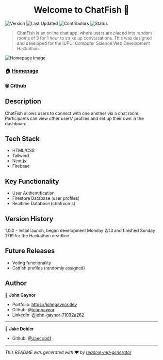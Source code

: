 <h1 align="center">Welcome to ChatFish 🎣</h1>
<p>
  <img alt="Version" src="https://img.shields.io/badge/version-1.0.0-blue.svg?cacheSeconds=2592000" />
   <img alt="Last Updated" src="https://img.shields.io/badge/last%20updated-February%202023-red" />
   <img alt="Contributors" src="https://img.shields.io/badge/contributors-2-bright%20green">
   <img alt="Status" src="https://img.shields.io/badge/status-GOOD-bright%20green">
</p>

> ChatFish is an online chat app, where users are placed into random rooms of 3 for 1 hour to strike up conversations. This was designed and developed for the IUPUI Computer Science Web Development Hackathon.

<p>
<img alt="Homepage Image" src="src/assets/images/readme-img.png">
</p>

### 🏠 [Homepage](https://catfish-alpha.vercel.app/)

### 🤓 [Github](https://github.com/Jaecobd1/catfish)

## Description

ChatFish allows users to connect with one another via a chat room. Participants can view other users' profiles and set up their own in the dashboard.

## Tech Stack

- HTML/CSS
- Tailwind
- Next.js
- Firebase

## Key Functionality

- User Authentification
- Firestore Database (user profiles)
- Realtime Database (chatrooms)

## Version History

1.0.0 - Initial launch, began development Monday 2/13 and finished Sunday 2/19 for the Hackathon deadline

## Future Releases

- Voting functionality
- Catfish profiles (randomly assigned)

## Author

👤 **John Gaynor**

- Portfolio: https://johngaynor.dev
- Github: [@johngaynor](https://github.com/johngaynor)
- LinkedIn: [@john-gaynor-71092a262](https://linkedin.com/in/john-gaynor-71092a262)

---

👤 **Jake Dobler**

- Github: [@Jaecobd1](https://github.com/Jaecobd1)

---

_This README was generated with ❤️ by [readme-md-generator](https://github.com/kefranabg/readme-md-generator)_
